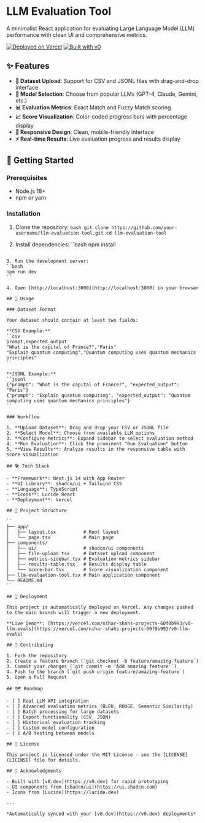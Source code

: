 # LLM Evaluation Tool

A minimalist React application for evaluating Large Language Model (LLM) performance with clean UI and comprehensive metrics.

[![Deployed on Vercel](https://img.shields.io/badge/Deployed%20on-Vercel-black?style=for-the-badge&logo=vercel)](https://vercel.com/nihar-shahs-projects-60f0b993/v0-llm-evals)
[![Built with v0](https://img.shields.io/badge/Built%20with-v0.dev-black?style=for-the-badge)](https://v0.dev/chat/projects/XjtZEK3f5U8)

## ✨ Features

- **📁 Dataset Upload**: Support for CSV and JSONL files with drag-and-drop interface
- **🤖 Model Selection**: Choose from popular LLMs (GPT-4, Claude, Gemini, etc.)
- **📊 Evaluation Metrics**: Exact Match and Fuzzy Match scoring
- **📈 Score Visualization**: Color-coded progress bars with percentage display
- **📱 Responsive Design**: Clean, mobile-friendly interface
- **⚡ Real-time Results**: Live evaluation progress and results display

## 🚀 Getting Started

### Prerequisites

- Node.js 18+ 
- npm or yarn

### Installation

1. Clone the repository:
``bash
git clone https://github.com/your-username/llm-evaluation-tool.git
cd llm-evaluation-tool
``

2. Install dependencies:
``bash
npm install
```

3. Run the development server:
``bash
npm run dev
``

4. Open [http://localhost:3000](http://localhost:3000) in your browser

## 📖 Usage

### Dataset Format

Your dataset should contain at least two fields:

**CSV Example:**
``csv
prompt,expected_output
"What is the capital of France?","Paris"
"Explain quantum computing","Quantum computing uses quantum mechanics principles"
``

**JSONL Example:**
``jsonl
{"prompt": "What is the capital of France?", "expected_output": "Paris"}
{"prompt": "Explain quantum computing", "expected_output": "Quantum computing uses quantum mechanics principles"}
``

### Workflow

1. **Upload Dataset**: Drag and drop your CSV or JSONL file
2. **Select Model**: Choose from available LLM options
3. **Configure Metrics**: Expand sidebar to select evaluation method
4. **Run Evaluation**: Click the prominent "Run Evaluation" button
5. **View Results**: Analyze results in the responsive table with score visualization

## 🛠️ Tech Stack

- **Framework**: Next.js 14 with App Router
- **UI Library**: shadcn/ui + Tailwind CSS
- **Language**: TypeScript
- **Icons**: Lucide React
- **Deployment**: Vercel

## 📁 Project Structure

``
├── app/
│   ├── layout.tsx          # Root layout
│   └── page.tsx            # Main page
├── components/
│   ├── ui/                 # shadcn/ui components
│   ├── file-upload.tsx     # Dataset upload component
│   ├── metrics-sidebar.tsx # Evaluation metrics sidebar
│   ├── results-table.tsx   # Results display table
│   └── score-bar.tsx       # Score visualization component
├── llm-evaluation-tool.tsx # Main application component
└── README.md
``

## 🚀 Deployment

This project is automatically deployed on Vercel. Any changes pushed to the main branch will trigger a new deployment.

**Live Demo**: [https://vercel.com/nihar-shahs-projects-60f0b993/v0-llm-evals](https://vercel.com/nihar-shahs-projects-60f0b993/v0-llm-evals)

## 🤝 Contributing

1. Fork the repository
2. Create a feature branch (`git checkout -b feature/amazing-feature`)
3. Commit your changes (`git commit -m 'Add amazing feature'`)
4. Push to the branch (`git push origin feature/amazing-feature`)
5. Open a Pull Request

## 🗺️ Roadmap

- [ ] Real LLM API integration
- [ ] Advanced evaluation metrics (BLEU, ROUGE, Semantic Similarity)
- [ ] Batch processing for large datasets
- [ ] Export functionality (CSV, JSON)
- [ ] Historical evaluation tracking
- [ ] Custom model configuration
- [ ] A/B testing between models

## 📄 License

This project is licensed under the MIT License - see the [LICENSE](LICENSE) file for details.

## 🙏 Acknowledgments

- Built with [v0.dev](https://v0.dev) for rapid prototyping
- UI components from [shadcn/ui](https://ui.shadcn.com)
- Icons from [Lucide](https://lucide.dev)

---

*Automatically synced with your [v0.dev](https://v0.dev) deployments*
